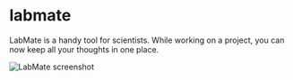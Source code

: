 labmate
=======

LabMate is a handy tool for scientists. While working on a project, you can now keep all your thoughts in one place. 

![LabMate screenshot](labmate/img/labmate.jpeg)
